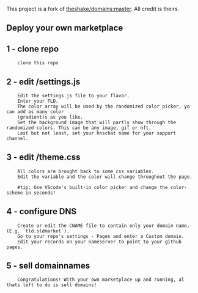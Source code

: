 This project is a fork of [theshake/domains:master](https://replit.com/@theshake/domains).
All credit is theirs.

## Deploy your own marketplace
## 1 - clone repo
```
    clone this repo
```

## 2 - edit /settings.js
```
    Edit the settings.js file to your flavor.  
    Enter your TLD.  
    The color array will be used by the randomized color picker, yo can add as many color
    (gradient)s as you like.  
    Set the background image that will partly show through the randomized colors. This can be any image, gif or nft.  
    Last but not least, set your hnschat name for your support channel.  
```

## 3 - edit /theme.css
```
    All colors are brought back to some css variables.  
    Edit the variable and the color will change throughout the page.  
      
    #tip: Use VScode's built-in color picker and change the color-scheme in seconds!
```

## 4 - configure DNS
``` 
    Create or edit the CNAME file to contain only your domain name. (E.g. `tld.sldmarket`).  
    Go to your repo's settings - Pages and enter a Custom domain.
    Edit your records on your nameserver to point to your github pages.
```

## 5 - sell domainnames
```
    Congratulations! With your own marketplace up and running, al thats left to do is sell domains!  
```
